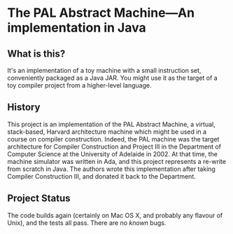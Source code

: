 The PAL Abstract Machine—An implementation in Java
==================================================

What is this?
-------------

It's an implementation of a toy machine with a small instruction set,
conveniently packaged as a Java JAR.  You might use it as the target of
a toy compiler project from a higher-level language.

History
-------

This project is an implementation of the PAL Abstract Machine, a
virtual, stack-based, Harvard architecture machine which might be used
in a course on compiler construction.  Indeed, the PAL machine was the
target architecture for Compiler Construction and Project III in the
Department of Computer Science at the University of Adelaide in 2002. 
At that time, the machine simulator was written in Ada, and this project
represents a re-write from scratch in Java.  The authors wrote this
implementation after taking Compiler Construction III, and donated it
back to the Department.

Project Status
--------------

The code builds again (certainly on Mac OS X, and probably any flavour
of Unix), and the tests all pass.  There are no _known_ bugs.
